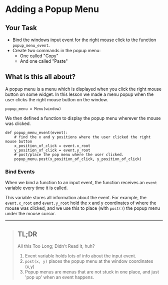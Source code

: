 # Adding a Popup Menu

## Your Task
- Bind the windows input event for the right mouse click to the function `popup_menu_event`.
- Create two commands in the popup menu:
  - One called "Copy"
  - And one called "Paste"

## What is this all about?
A popup menu is a menu which is displayed when you click the right mouse button on some widget. 
In this lesson we made a menu popup when the user clicks the right mouse button on the window.

`popup_menu = Menu(window)`

We then defined a function to display the popup menu wherever the mouse was clicked.
```
def popup_menu_event(event):
    # find the x and y positions where the user clicked the right mouse button
    x_position_of_click = event.x_root
    y_position_of_click = event.y_root
    # post/place the pop menu where the user clicked.
    popup_menu.post(x_position_of_click, y_position_of_click)
```

### Bind Events
When we bind a function to an input event, the function receives an `event` variable every time it is called. 

This variable stores all information about the event. For example, the `event.x_root` and `event.y_root` hold the x and y coordinates of where the mouse was clicked, and we use this to place (with `post()`) the popup menu under the mouse cursor.

***
>## TL;DR
>All this Too Long; Didn't Read it, huh?
>1. Event variable holds lots of info about the input event.
>2. `post(x, y)` places the popup menu at the window coordinates (x,y)
>3. Popup menus are menus that are not stuck in one place, and just 'pop up' when an event happens.
